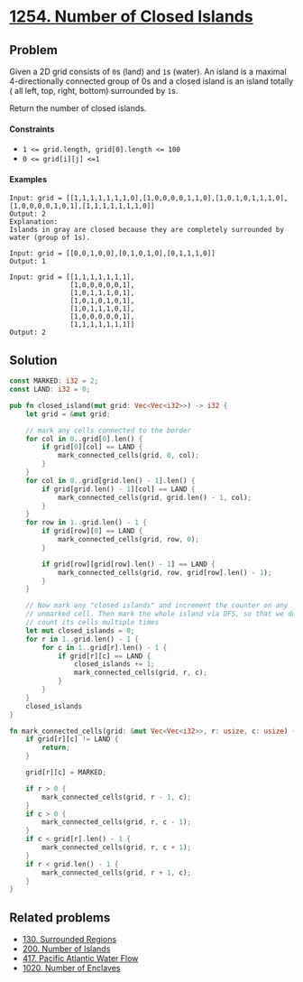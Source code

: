 # [1254. Number of Closed Islands](https://leetcode.com/problems/number-of-closed-islands/)

## Problem

Given a 2D grid consists of `0`s (land) and `1`s (water). An island is a maximal
4-directionally connected group of 0s and a closed island is an island totally (
all left, top, right, bottom) surrounded by `1`s.

Return the number of closed islands.

#### Constraints

* `1 <= grid.length, grid[0].length <= 100`
* `0 <= grid[i][j] <=1`

#### Examples

```text
Input: grid = [[1,1,1,1,1,1,1,0],[1,0,0,0,0,1,1,0],[1,0,1,0,1,1,1,0],[1,0,0,0,0,1,0,1],[1,1,1,1,1,1,1,0]]
Output: 2
Explanation: 
Islands in gray are closed because they are completely surrounded by water (group of 1s).
```

```text
Input: grid = [[0,0,1,0,0],[0,1,0,1,0],[0,1,1,1,0]]
Output: 1
```

```text
Input: grid = [[1,1,1,1,1,1,1],
               [1,0,0,0,0,0,1],
               [1,0,1,1,1,0,1],
               [1,0,1,0,1,0,1],
               [1,0,1,1,1,0,1],
               [1,0,0,0,0,0,1],
               [1,1,1,1,1,1,1]]
Output: 2
```

## Solution

```rust
const MARKED: i32 = 2;
const LAND: i32 = 0;

pub fn closed_island(mut grid: Vec<Vec<i32>>) -> i32 {
    let grid = &mut grid;

    // mark any cells connected to the border
    for col in 0..grid[0].len() {
        if grid[0][col] == LAND {
            mark_connected_cells(grid, 0, col);
        }
    }
    for col in 0..grid[grid.len() - 1].len() {
        if grid[grid.len() - 1][col] == LAND {
            mark_connected_cells(grid, grid.len() - 1, col);
        }
    }
    for row in 1..grid.len() - 1 {
        if grid[row][0] == LAND {
            mark_connected_cells(grid, row, 0);
        }

        if grid[row][grid[row].len() - 1] == LAND {
            mark_connected_cells(grid, row, grid[row].len() - 1);
        }
    }

    // Now mark any "closed islands" and increment the counter on any
    // unmarked cell. Then mark the whole island via DFS, so that we don't 
    // count its cells multiple times
    let mut closed_islands = 0;
    for r in 1..grid.len() - 1 {
        for c in 1..grid[r].len() - 1 {
            if grid[r][c] == LAND {
                closed_islands += 1;
                mark_connected_cells(grid, r, c);
            }
        }
    }
    closed_islands
}

fn mark_connected_cells(grid: &mut Vec<Vec<i32>>, r: usize, c: usize) {
    if grid[r][c] != LAND {
        return;
    }

    grid[r][c] = MARKED;

    if r > 0 {
        mark_connected_cells(grid, r - 1, c);
    }
    if c > 0 {
        mark_connected_cells(grid, r, c - 1);
    }
    if c < grid[r].len() - 1 {
        mark_connected_cells(grid, r, c + 1);
    }
    if r < grid.len() - 1 {
        mark_connected_cells(grid, r + 1, c);
    }
}
```

## Related problems

* [130. Surrounded Regions](/leetcode/100%20-%20199/130%20-%20Surrounded%20Regions.md)
* [200. Number of Islands](/leetcode/200%20-%20299/200%20-%20Number%20of%20Islands.md)
* [417. Pacific Atlantic Water Flow](/leetcode/400%20-%20499/417%20-%20Pacific%20Atlantic%20Water%20Flow.md)
* [1020. Number of Enclaves](/leetcode/1000%20-%201099/1020%20-%20Number%20of%20Enclaves.md)
